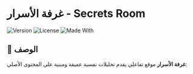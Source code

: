 # غرفة الأسرار - Secrets Room

![Version](https://img.shields.io/badge/Version-1.0-blue)
![License](https://img.shields.io/badge/License-MIT-green)
![Made With](https://img.shields.io/badge/Made%20With-HTML%20%7C%20CSS%20%7C%20JavaScript-orange)

## 🌟 الوصف

**غرفة الأسرار** موقع تفاعلي يقدم تحليلات نفسية عميقة ومبنية على المحتوى الأصلي:
